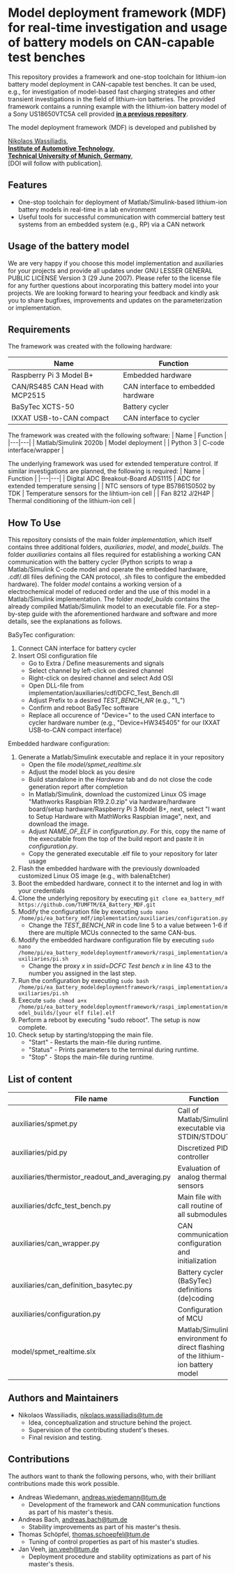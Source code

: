# Model deployment framework (MDF) for real-time investigation and usage of battery models on CAN-capable test benches

This repository provides a framework and one-stop toolchain for lithium-ion battery model deployment in CAN-capable test benches.
It can be used, e.g., for investigation of model-based fast charging strategies and other transient investigations in the field of lithium-ion batteries.
The provided framework contains a running example with the lithium-ion battery model of a Sony US18650VTC5A cell provided **[in a previous repository](https://github.com/TUMFTM/EA_Battery_SPMparameterization)**.

The model deployment framework (MDF) is developed and published by

[Nikolaos Wassiliadis](mailto:nikolaos.wassiliadis@tum.de),<br/>
**[Institute of Automotive Technology](https://www.mos.ed.tum.de/mos/startseite/)**,<br/>
**[Technical University of Munich, Germany](https://www.tum.de/nc/en/)**,<br/>
[DOI will follow with publication].

## Features
- One-stop toolchain for deployment of Matlab/Simulink-based lithium-ion battery models in real-time in a lab environment
- Useful tools for successful communication with commercial battery test systems from an embedded system (e.g., RP) via a CAN network

## Usage of the battery model

We are very happy if you choose this model implementation and auxiliaries for your projects and provide all updates under GNU LESSER GENERAL PUBLIC LICENSE Version 3 (29 June 2007).
Please refer to the license file for any further questions about incorporating this battery model into your projects.
We are looking forward to hearing your feedback and kindly ask you to share bugfixes, improvements and updates on the parameterization or implementation.

## Requirements

The framework was created with the following hardware:

| Name | Function |
|---|---|
| Raspberry Pi 3 Model B+ | Embedded hardware |
| CAN/RS485 CAN Head with MCP2515 | CAN interface to embedded hardware|
| BaSyTec XCTS-50 | Battery cycler |
| IXXAT USB-to-CAN compact  | CAN interface to cycler |

The framework was created with the following software:
| Name | Function |
|---|---|
| Matlab/Simulink 2020b  | Model deployment |
| Python 3  | C-code interface/wrapper |

The underlying framework was used for extended temperature control. If similar investigations are planned, the following is required:
| Name | Function |
|---|---|
| Digital ADC Breakout-Board ADS1115 | ADC for extended temperature sensing |
| NTC sensors of type B57861S0502 by TDK | Temperature sensors for the lihtium-ion cell |
| Fan 8212 J/2H4P | Thermal conditioning of the lithium-ion cell |

## How To Use

This repository consists of the main folder *implementation*, which itself contains three additional folders, *auxiliaries*, *model*, and *model_builds*.
The folder *auxiliaries* contains all files required for establishing a working CAN communication with the battery cycler (Python scripts to wrap a Matlab/Simulink C-code model and operate the embedded hardware, .cdf/.dll files defining the CAN protocol,
.sh files to configure the embedded hardware). The folder *model* contains a working version of a electrochemical model of reduced order and the use of this model in a Matlab/Simulink implementation. The folder *model_builds* contains the already
compiled Matlab/Simulink model to an executable file. For a step-by-step guide with the aforementioned hardware and software and more details, see the explanations as follows.

BaSyTec configuration:
1.  Connect CAN interface for battery cycler
2.  Insert OSI configuration file
      - Go to Extra / Define measurements and signals
      - Select channel by left-click on desired channel
      - Right-click on desired channel and select Add OSI
      - Open DLL-file from implementation/auxiliaries/cdf/DCFC_Test_Bench.dll
      - Adjust Prefix to a desired *TEST_BENCH_NR* (e.g., "1_")
      - Confirm and reboot BaSyTec software
      - Replace all occurence of "Device=" to the used CAN interface to cycler hardware number (e.g., "Device=HW345405" for our IXXAT USB-to-CAN compact interface)

Embedded hardware configuration:
1.  Generate a Matlab/Simulink executable and replace it in your repository
      - Open the file *model/spmet_realtime.slx*
      - Adjust the model block as you desire
      - Build standalone in the *Hardware* tab and do not close the code generation report after completion
      - In Matlab/Simulink, download the customized Linux OS image "Mathworks Raspbian R19.2.0.zip" via hardware/hardware board/setup hardware/Raspberry Pi 3 Model B+, next, select "I want to Setup Hardware with MathWorks Raspbian image", next, and download the image.
      - Adjust *NAME_OF_ELF* in *configuration.py*. For this, copy the name of the executable from the top of the build report and paste it in *configuration.py*.
      - Copy the generated executable .elf file to your repository for later usage
2.	Flash the embedded hardware with the previously downloaded customized Linux OS image (e.g., with balenaEtcher)
3.  Boot the embedded hardware, connect it to the internet and log in with your credentials
4.  Clone the underlying repository by executing `git clone ea_battery_mdf https://github.com/TUMFTM/EA_Battery_MDF.git`
5.  Modify the configuration file by executing `sudo nano /home/pi/ea_battery_mdf/implementation/auxiliaries/configuration.py`
      - Change the *TEST_BENCH_NR* in code line 5 to a value between 1-6 if there are multiple MCUs connected to the same CAN-bus.
6.  Modify the embedded hardware configuration file by executing `sudo nano /home/pi/ea_battery_modeldeploymentframework/raspi_implementation/auxiliaries/pi.sh`
      - Change the proxy *x* in *ssid=DCFC Test bench x* in line 43 to the number you assigned in the last step.
7.  Run the configuration by executing `sudo bash /home/pi/ea_battery_modeldeploymentframework/raspi_implementation/auxiliaries/pi.sh`
8.  Execute `sudo chmod a+x /home/pi/ea_battery_modeldeploymentframework/raspi_implementation/model_builds/[your elf file].elf`
8.  Perform a reboot by executing "sudo reboot". The setup is now complete.
9.  Check setup by starting/stopping the main file.
      - "Start" - Restarts the main-file during runtime.
      - "Status" - Prints parameters to the terminal during runtime.
      - "Stop" - Stops the main-file during runtime.

## List of content

| File name | Function |
|---|---|
| auxiliaries/spmet.py | Call of Matlab/Simulink executable via STDIN/STDOUT |
| auxiliaries/pid.py | Discretized PID controller |
| auxiliaries/thermistor_readout_and_averaging.py | Evaluation of analog thermal sensors |
| auxiliaries/dcfc_test_bench.py | Main file with call routine of all submodules |
| auxiliaries/can_wrapper.py | CAN communication configuration and initialization |
| auxiliaries/can_definition_basytec.py | Battery cycler (BaSyTec) definitions (de)coding |
| auxiliaries/configuration.py | Configuration of MCU |
| model/spmet_realtime.slx | Matlab/Simulink environment for direct flashing of the lithium-ion battery model |


## Authors and Maintainers

- Nikolaos Wassiliadis, nikolaos.wassiliadis@tum.de
  - Idea, conceptualization and structure behind the project.
  - Supervision of the contributing student's theses.
  - Final revision and testing.

## Contributions

The authors want to thank the following persons, who, with their brilliant contributions made this work possible.

- Andreas Wiedemann, andreas.wiedemann@tum.de
  - Development of the framework and CAN communication functions as part of his master's thesis.
- Andreas Bach, andreas.bach@tum.de
  - Stability improvements as part of his master's thesis.
- Thomas Schöpfel, thomas.schoepfel@tum.de
  - Tuning of control properties as part of his master's studies.
- Jan Veeh, jan.veeh@tum.de
  - Deployment procedure and stability optimizations as part of his master's thesis.
